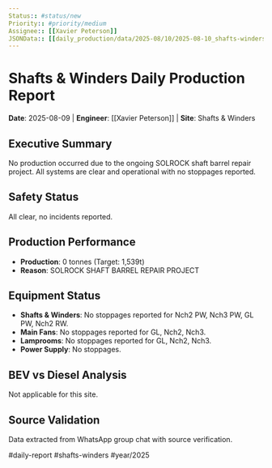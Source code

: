 ```yaml
---
Status:: #status/new
Priority:: #priority/medium
Assignee:: [[Xavier Peterson]]
JSONData:: [[daily_production/data/2025-08/10/2025-08-10_shafts-winders.json]]
---
```


# Shafts & Winders Daily Production Report
**Date**: 2025-08-09 | **Engineer**: [[Xavier Peterson]] | **Site**: Shafts & Winders

## Executive Summary
No production occurred due to the ongoing SOLROCK shaft barrel repair project. All systems are clear and operational with no stoppages reported.

## Safety Status
All clear, no incidents reported.

## Production Performance
- **Production**: 0 tonnes (Target: 1,539t)
- **Reason**: SOLROCK SHAFT BARREL REPAIR PROJECT

## Equipment Status
- **Shafts & Winders**: No stoppages reported for Nch2 PW, Nch3 PW, GL PW, Nch2 RW.
- **Main Fans**: No stoppages reported for GL, Nch2, Nch3.
- **Lamprooms**: No stoppages reported for GL, Nch2, Nch3.
- **Power Supply**: No stoppages.

## BEV vs Diesel Analysis
Not applicable for this site.

## Source Validation
Data extracted from WhatsApp group chat with source verification.

#daily-report #shafts-winders #year/2025
